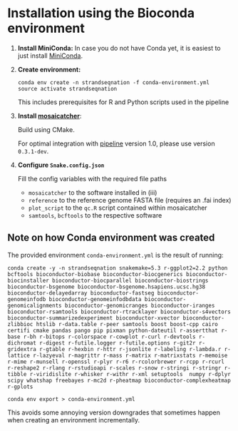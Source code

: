 # Installation using the Bioconda environment

1. **Install MiniConda:**
In case you do not have Conda yet, it is easiest to just install
[MiniConda](https://conda.io/miniconda.html).

2. **Create environment:**

	```
	conda env create -n strandseqnation -f conda-environment.yml
	source activate strandseqnation
	```
	
	This includes prerequisites for R and Python scripts used in the pipeline

3. **Install [mosaicatcher](https://github.com/friendsofstrandseq/mosaicatcher)**:

	Build using CMake.

	For optimal integration with [pipeline](https://github.com/friendsofstrandseq/pipeline) version 1.0, please use version `0.3.1-dev`.
	
 4. **Configure `Snake.config.json`**

	Fill the config variables with the required file paths
	
	* `mosaicatcher` to the software installed in (iii)
	* `reference` to the reference genome FASTA file (requires an .fai index)
	* `plot_script` to the `qc.R` script contained within mosaicatcher
	* `samtools`, `bcftools` to the respective software

## Note on how Conda environment was created
The provided environment `conda-environment.yml` is the result of running:

```
conda create -y -n strandseqnation snakemake=5.3 r-ggplot2=2.2 python bcftools bioconductor-biobase bioconductor-biocgenerics bioconductor-biocinstaller bioconductor-biocparallel bioconductor-biostrings bioconductor-bsgenome bioconductor-bsgenome.hsapiens.ucsc.hg38 bioconductor-delayedarray bioconductor-fastseg bioconductor-genomeinfodb bioconductor-genomeinfodbdata bioconductor-genomicalignments bioconductor-genomicranges bioconductor-iranges bioconductor-rsamtools bioconductor-rtracklayer bioconductor-s4vectors bioconductor-summarizedexperiment bioconductor-xvector bioconductor-zlibbioc htslib r-data.table r-peer samtools boost boost-cpp cairo certifi cmake pandas pango pip pixman python-dateutil r-assertthat r-base r-bh r-bitops r-colorspace r-cowplot r-curl r-devtools r-dichromat r-digest r-futile.logger r-futile.options r-git2r r-gridextra r-gtable r-hexbin r-httr r-jsonlite r-labeling r-lambda.r r-lattice r-lazyeval r-magrittr r-mass r-matrix r-matrixstats r-memoise r-mime r-munsell r-openssl r-plyr r-r6 r-rcolorbrewer r-rcpp r-rcurl r-reshape2 r-rlang r-rstudioapi r-scales r-snow r-stringi r-stringr r-tibble r-viridislite r-whisker r-withr r-xml setuptools  numpy r-dplyr scipy whatshap freebayes r-mc2d r-pheatmap bioconductor-complexheatmap r-gplots

conda env export > conda-environment.yml
```

This avoids some annoying version downgrades that sometimes happen when creating an environment incrementally.
